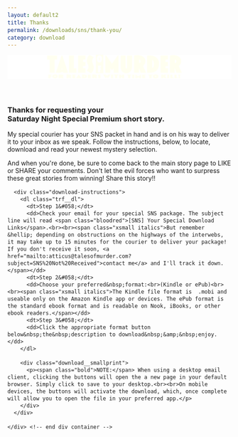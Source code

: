 ```yaml
---
layout: default2
title: Thanks
permalink: /downloads/sns/thank-you/
category: download
---
```


<div class="{{ page.title }}">

  <header class="pagehead">
     <section class="pagetitle">
      <img class="hideonmobile" src="/assets/img/site/tmp12.svg" alt="Tales of Murder, for readers with time to kill!">
      <!-- <h1><span>{{ page.title }}</span></h1> -->
    </section> <!-- end div.pagetitle --> 
    
  </header>

  <!-- include smallnav.html %}  NOTE: change this breadcrumb to point back to referring URL -->

  <section class="page-intro">
    <div class="trf__main">
      <h3 class="intro">Thanks for requesting your<br><span class="bloodred bold uppercase">Saturday&nbsp;Night&nbsp;Special</span> Premium short story.</h3>
      <p>My special courier has your SNS packet in hand and is on his way to deliver it to your inbox as we speak. Follow the instructions, below, to locate, download and read your newest mystery selection.</p>
      <p>And when you're done, be sure to come back to the main story page to LIKE or SHARE your comments. Don't let the evil forces who want to surpress these great stories from winning! Share this story!!</p>

      <div class="download-instructions">
        <dl class="trf__dl">
          <dt>Step 1&#058;</dt>
          <dd>Check your email for your special SNS package. The subject line will read <span class="bloodred">[SNS] Your Special Download Links</span>.<br><br><span class="xsmall italics">But remember &hellip; depending on obstructions on the highways of the interwebs, it may take up to 15 minutes for the courier to deliver your package! If you don't receive it soon, <a href="mailto:atticus@talesofmurder.com?subject=SNS%20Not%20Received">contact me</a> and I'll track it down.</span></dd>
          <dt>Step 2&#058;</dt>
          <dd>Choose your preferred&nbsp;format:<br>(Kindle or ePub)<br><br><span class="xsmall italics">The Kindle file format is  .mobi and useable only on the Amazon Kindle app or devices. The ePub format is the standard ebook format and is readable on Nook, iBooks, or other ebook readers.</span></dd>
          <dt>Step 3&#058;</dt>
          <dd>Click the appropriate format button below&nbsp;the&nbsp;description to download&nbsp;&amp;&nbsp;enjoy.</dd>
        </dl>

        <div class="download__smallprint">
          <p><span class="bold">NOTE:</span> When using a desktop email client, clicking the buttons will open the a new page in your default browser. Simply click to save to your desktop.<br><br>On mobile devices, the buttons will activate the download, which, once complete will allow you to open the file in your preferred app.</p>
        </div>
      </div>

    </div> <!-- end div container -->
  </section>

</div>
